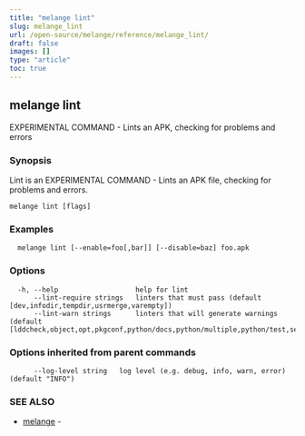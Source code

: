 ```yaml
---
title: "melange lint"
slug: melange_lint
url: /open-source/melange/reference/melange_lint/
draft: false
images: []
type: "article"
toc: true
---
```

## melange lint

EXPERIMENTAL COMMAND - Lints an APK, checking for problems and errors

### Synopsis

Lint is an EXPERIMENTAL COMMAND - Lints an APK file, checking for problems and errors.

```
melange lint [flags]
```

### Examples

```
  melange lint [--enable=foo[,bar]] [--disable=baz] foo.apk
```

### Options

```
  -h, --help                   help for lint
      --lint-require strings   linters that must pass (default [dev,infodir,tempdir,usrmerge,varempty])
      --lint-warn strings      linters that will generate warnings (default [lddcheck,object,opt,pkgconf,python/docs,python/multiple,python/test,setuidgid,srv,strip,usrlocal,worldwrite])
```

### Options inherited from parent commands

```
      --log-level string   log level (e.g. debug, info, warn, error) (default "INFO")
```

### SEE ALSO

* [melange](/open-source/melange/reference/melange/)	 - 

